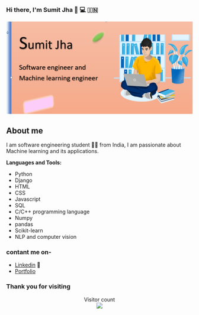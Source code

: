 ### Hi there, I'm Sumit Jha 👋 💻 🇮🇳

![alt_img](/Capture3.PNG)


## About me
I am software engineering student 🧑‍🎓 from India, I am passionate about Machine learning  and its applications.



**Languages and Tools:**

- Python
- Django
- HTML
- CSS
- Javascript
- SQL
- C/C++ programming language
- Numpy
- pandas
- Scikit-learn
- NLP and computer vision


### **contant me on-**

- [Linkedin](https://www.linkedin.com/in/sumit-jha-5ba227164/) 🔗
- [Portfolio](https://sumitjha406.github.io/sumit-portfolio/)




### Thank you for visiting
<p align="center"> 
  Visitor count<br>
  <img src="https://profile-counter.glitch.me/SumitJha406/count.svg" />
</p>
